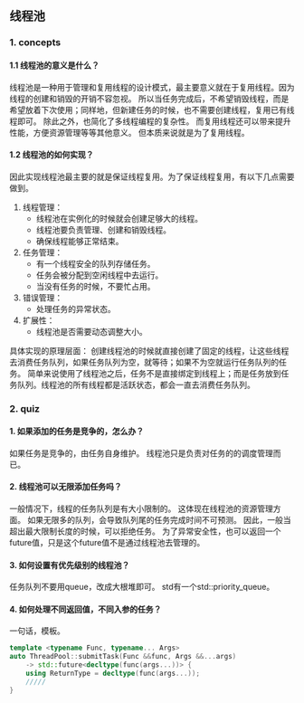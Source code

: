 ## 线程池

### 1. concepts
#### 1.1 线程池的意义是什么？
线程池是一种用于管理和复用线程的设计模式，最主要意义就在于复用线程。因为线程的创建和销毁的开销不容忽视。
所以当任务完成后，不希望销毁线程，而是希望放着下次使用；同样地，但新建任务的时候，也不需要创建线程，复用已有线程即可。
除此之外，也简化了多线程编程的复杂性。
而复用线程还可以带来提升性能，方便资源管理等等其他意义。
但本质来说就是为了复用线程。

#### 1.2 线程池的如何实现？
因此实现线程池最主要的就是保证线程复用。为了保证线程复用，有以下几点需要做到。

1. 线程管理：
    * 线程池在实例化的时候就会创建足够大的线程。
    * 线程池要负责管理、创建和销毁线程。
    * 确保线程能够正常结束。
2. 任务管理：
    * 有一个线程安全的队列存储任务。
    * 任务会被分配到空闲线程中去运行。
    * 当没有任务的时候，不要忙占用。
3. 错误管理：
    * 处理任务的异常状态。
4. 扩展性：
    * 线程池是否需要动态调整大小。

具体实现的原理层面：
创建线程池的时候就直接创建了固定的线程，让这些线程去消费任务队列，如果任务队列为空，就等待；如果不为空就运行任务队列的任务。
简单来说使用了线程池之后，任务不是直接绑定到线程上；而是任务放到任务队列。线程池的所有线程都是活跃状态，都会一直去消费任务队列。

### 2. quiz

#### 1. 如果添加的任务是竞争的，怎么办？
如果任务是竞争的，由任务自身维护。
线程池只是负责对任务的的调度管理而已。

#### 2. 线程池可以无限添加任务吗？
一般情况下，线程的任务队列是有大小限制的。
这体现在线程池的资源管理方面。
如果无限多的队列，会导致队列尾的任务完成时间不可预测。
因此，一般当超出最大限制长度的时候，可以拒绝任务。
为了异常安全性，也可以返回一个future值，只是这个future值不是通过线程池去管理的。

#### 3. 如何设置有优先级别的线程池？
任务队列不要用queue，改成大根堆即可。
std有一个std::priority_queue。

#### 4. 如何处理不同返回值，不同入参的任务？
一句话，模板。
```c++
template <typename Func, typename... Args>
auto ThreadPool::submitTask(Func &&func, Args &&...args)
    -> std::future<decltype(func(args...))> {
    using ReturnType = decltype(func(args...));
    /////
}
```
